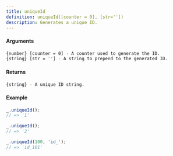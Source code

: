 ```yaml
---
title: uniqueId
definition: uniqueId([counter = 0], [str=''])
description: Generates a unique ID.
---
```



#### Arguments


```bash
{number} [counter = 0] - A counter used to generate the ID.
{string} [str = ''] - A string to prepend to the generated ID.
```


#### Returns


```bash
{string} - A unique ID string.
```


#### Example


```ts
_.uniqueId();
// => '1'

_.uniqueId();
// => '2'

_.uniqueId(100, 'id_');
// => 'id_101'
```